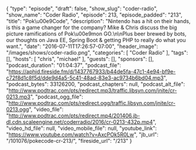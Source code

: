 {
  "type": "episode",
  "draft": false,
  "show_slug": "coder-radio",
  "show_name": "Coder Radio",
  "episode": 213,
  "episode_padded": "213",
  "title": "Pok\u00e9Code",
  "description": "Nintendo has a hit on their hands, is this a game changer for the company? Mike & Chris discuss the big picture ramifications of Pok\u00e9mon GO.\n\nPlus beer brewed by bots, our thoughts on Java EE, Spring Boot & getting PHP to really do what you want.",
  "date": "2016-07-11T17:26:57-07:00",
  "header_image": "/images/shows/coder-radio.png",
  "categories": [
    "Coder Radio"
  ],
  "tags": [],
  "hosts": [
    "chris",
    "michael"
  ],
  "guests": [],
  "sponsors": [],
  "podcast_duration": "01:04:37",
  "podcast_file": "https://aphid.fireside.fm/d/1437767933/b44de5fa-47c1-4e94-bf9e-c72f8d1c8f5d/dde9d4a5-5c41-48ad-83e3-ac9734b6bd04.mp3",
  "podcast_bytes": 33126200,
  "podcast_chapters": null,
  "podcast_alt_file": "http://www.podtrac.com/pts/redirect.mp3/traffic.libsyn.com/jnite/cr-0213.mp3",
  "podcast_ogg_file": "http://www.podtrac.com/pts/redirect.ogg/traffic.libsyn.com/jnite/cr-0213.ogg",
  "video_file": "http://www.podtrac.com/pts/redirect.mp4/201406.jb-dl.cdn.scaleengine.net/coderradio/2016/cr-0213-432p.mp4",
  "video_hd_file": null,
  "video_mobile_file": null,
  "youtube_link": "https://www.youtube.com/watch?v=AxcPOk5R0Lw",
  "jb_url": "/101076/pokecode-cr-213/",
  "fireside_url": "/213"
}

